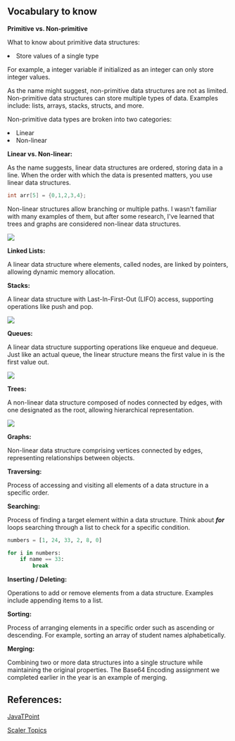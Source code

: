 ## Vocabulary to know

**Primitive vs. Non-primitive**

What to know about primitive data structures:
<li>Store values of a single type

For example, a integer variable if initialized as an integer can only store integer values.

As the name might suggest, non-primitive data structures are not as limited. Non-primitive data structures can store multiple types of data. Examples include: lists, arrays, stacks, structs, and more.

Non-primitive data types are broken into two categories:
<li>Linear
<li>Non-linear

**Linear vs. Non-linear:**

As the name suggests, linear data structures are ordered, storing data in a line. When the order with which the data is presented matters, you use linear data structures.

```C
int arr[5] = {0,1,2,3,4};
```
Non-linear structures allow branching or multiple paths. I wasn't familiar with many examples of them, but after some research, I've learned that trees and graphs are considered non-linear data structures.


![](https://static.javatpoint.com/ds/images/primitive-vs-non-primitive-data-structure.png)

**Linked Lists:**

A linear data structure where elements, called nodes, are linked by pointers, allowing dynamic memory allocation.

**Stacks:**

A linear data structure with Last-In-First-Out (LIFO) access, supporting operations like push and pop.


![](https://www.primarygames.com/puzzles/strategy/watersort/logo200.png)

**Queues:**

A linear data structure supporting operations like enqueue and dequeue. Just like an actual queue, the linear structure means the first value in is the first value out.


![](https://scaler.com/topics/images/difference-between-primitive-and-non-primitive-data-structures-5.webp)


**Trees:**

A non-linear data structure composed of nodes connected by edges, with one designated as the root, allowing hierarchical representation.


![](https://scaler.com/topics/images/difference-between-primitive-and-non-primitive-data-structures-6.webp)

**Graphs:**

Non-linear data structure comprising vertices connected by edges, representing relationships between objects.

**Traversing:**

Process of accessing and visiting all elements of a data structure in a specific order.

**Searching:**

Process of finding a target element within a data structure. Think about ***for*** loops searching through a list to check for a specific condition.

```python
numbers = [1, 24, 33, 2, 8, 0]

for i in numbers:
    if name == 33:
        break
```

**Inserting / Deleting:**

Operations to add or remove elements from a data structure.
Examples include appending items to a list.


**Sorting:**

Process of arranging elements in a specific order such as ascending or descending.
For example, sorting an array of student names alphabetically.

**Merging:**

Combining two or more data structures into a single structure while maintaining the original properties. The Base64 Encoding assignment we completed earlier in the year is an example of merging.


## References: 

[JavaTPoint](https://www.javatpoint.com/primitive-vs-non-primitive-data-structure)

[Scaler Topics](https://www.scaler.com/topics/difference-between-primitive-and-non-primitive-data-structures/)